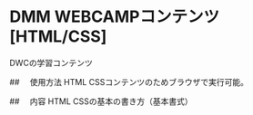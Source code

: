 # DMM WEBCAMPコンテンツ[HTML/CSS]
DWCの学習コンテンツ

##　 使用方法
HTML CSSコンテンツのためブラウザで実行可能。

##　 内容
HTML CSSの基本の書き方（基本書式）
